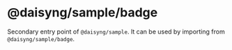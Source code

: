 # @daisyng/sample/badge

Secondary entry point of `@daisyng/sample`. It can be used by importing from `@daisyng/sample/badge`.
